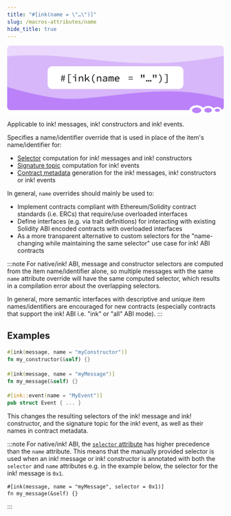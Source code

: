```yaml
---
title: "#[ink(name = \"…\")]"
slug: /macros-attributes/name
hide_title: true
---
```


![Text/name Title Picture](/img/title/text/name.svg)

Applicable to ink! messages, ink! constructors and ink! events.

Specifies a name/identifier override that is used in place of the item's name/identifier for:
- [Selector][selector] computation for ink! messages and ink! constructors
- [Signature topic][signature-topic] computation for ink! events
- [Contract metadata][metadata] generation for the ink! messages, ink! constructors or ink! events

[selector]: ./selector.md
[signature-topic]: ../basics/events.md#signature-topic
[metadata]: ../basics/metadata/overview.md#topics

In general, `name` overrides should mainly be used to:
- Implement contracts compliant with Ethereum/Solidity contract standards (i.e. ERCs)
  that require/use overloaded interfaces
- Define interfaces (e.g. via trait definitions) for interacting with
  existing Solidity ABI encoded contracts with overloaded interfaces
- As a more transparent alternative to custom selectors for the
  "name-changing while maintaining the same selector" use case for ink! ABI contracts

:::note
For native/ink! ABI, message and constructor selectors are computed from the item name/identifier alone,
so multiple messages with the same `name` attribute override will have the same computed selector,
which results in a compilation error about the overlapping selectors.

In general, more semantic interfaces with descriptive and unique item names/identifiers
are encouraged for new contracts (especially contracts that support the ink! ABI
i.e. "ink" or "all" ABI mode).
:::

## Examples

```rust
#[ink(message, name = "myConstructor")]
fn my_constructor(&self) {}

#[ink(message, name = "myMessage")]
fn my_message(&self) {}

#[ink::event(name = "MyEvent")]
pub struct Event { ... }
```
    
This changes the resulting selectors of the ink! message and ink! constructor,
and the signature topic for the ink! event, as well as their names in contract metadata.

:::note
For native/ink! ABI, the [`selector` attribute][selector] has higher precedence than the `name` attribute.
This means that the manually provided selector is used when an ink! message or ink! constructor
is annotated with both the `selector` and `name` attributes e.g.
in the example below, the selector for the ink! message is `0x1`.

```
#[ink(message, name = "myMessage", selector = 0x1)]
fn my_message(&self) {}
```
:::